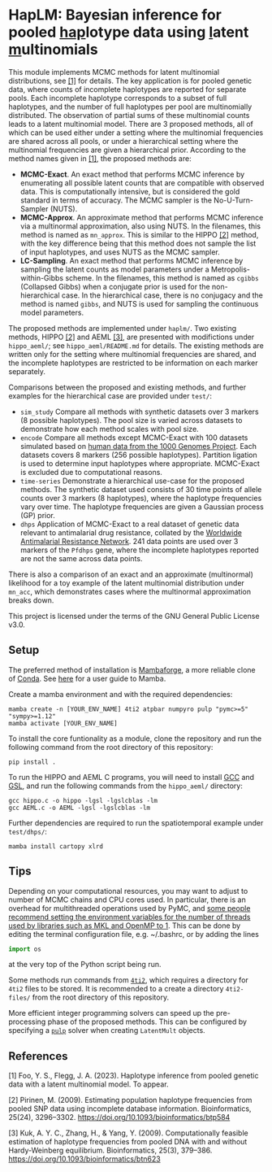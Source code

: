 # HapLM: Bayesian inference for pooled <ins>hap</ins>lotype data using <ins>l</ins>atent <ins>m</ins>ultinomials

This module implements MCMC methods for latent multinomial distributions, see [[1]](#1) for details. The key application is for pooled genetic data, where counts of incomplete haplotypes are reported for separate pools. Each incomplete haplotype corresponds to a subset of full haplotypes, and the number of full haplotypes per pool are multinomially distributed. The observation of partial sums of these multinomial counts leads to a latent multinomial model. There are 3 proposed methods, all of which can be used either under a setting where the multinomial frequencies are shared across all pools, or under a hierarchical setting where the multinomial frequencies are given a hierarchical prior. According to the method names given in [[1]](#1), the proposed methods are:

- **MCMC-Exact**. An exact method that performs MCMC inference by enumerating all possible latent counts that are compatible with observed data. This is computationally intensive, but is considered the gold standard in terms of accuracy. The MCMC sampler is the No-U-Turn-Sampler (NUTS).
- **MCMC-Approx**. An approximate method that performs MCMC inference via a multinormal approximation, also using NUTS. In the filenames, this method is named as `mn_approx`. This is similar to the HIPPO [[2]](#2) method, with the key difference being that this method does not sample the list of input haplotypes, and uses NUTS as the MCMC sampler.
- **LC-Sampling**. An exact method that performs MCMC inference by sampling the latent counts as model parameters under a Metropolis-within-Gibbs scheme. In the filenames, this method is named as `cgibbs` (Collapsed Gibbs) when a conjugate prior is used for the non-hierarchical case. In the hierarchical case, there is no conjugacy and the method is named `gibbs`, and NUTS is used for sampling the continuous model parameters.

The proposed methods are implemented under `haplm/`. Two existing methods, HIPPO [[2]](#2) and AEML [[3]](#3), are presented with modifictions under `hippo_aeml/`; see `hippo_aeml/README.md` for details. The existing methods are written only for the setting where multinomial frequencies are shared, and the incomplete haplotypes are restricted to be information on each marker separately.

Comparisons between the proposed and existing methods, and further examples for the hierarchical case are provided under `test/`:

- `sim_study` Compare all methods with synthetic datasets over 3 markers (8 possible haplotypes). The pool size is varied across datasets to demonstrate how each method scales with pool size.
- `encode` Compare all methods except MCMC-Exact with 100 datasets simulated based on [human data from the 1000 Genomes Project](https://www.internationalgenome.org/data-portal/population/CEU). Each datasets covers 8 markers (256 possible haplotypes). Partition ligation is used to determine input haplotypes where appropriate. MCMC-Exact is excluded due to computational reasons.
- `time-series` Demonstrate a hierarchical use-case for the proposed methods. The synthetic dataset used consists of 30 time points of allele counts over 3 markers (8 haplotypes), where the haplotype frequencies vary over time. The haplotype frequencies are given a Gaussian process (GP) prior.
- `dhps` Application of MCMC-Exact to a real dataset of genetic data relevant to antimalarial drug resistance, collated by the [Worldwide Antimalarial Resistance Network](https://www.wwarn.org/tracking-resistance/sp-molecular-surveyor). 241 data points are used over 3 markers of the `Pfdhps` gene, where the incomplete haplotypes reported are not the same across data points.

There is also a comparison of an exact and an approximate (multinormal) likelihood for a toy example of the latent multinomial distribution under `mn_acc`, which demonstrates cases where the multinormal approximation breaks down.

This project is licensed under the terms of the GNU General Public License v3.0.

## Setup

The preferred method of installation is [Mambaforge](https://github.com/conda-forge/miniforge#mambaforge), a more reliable clone of [Conda](https://docs.conda.io/en/latest/). See [here](https://mamba.readthedocs.io/en/latest/user_guide/mamba.html#mamba) for a user guide to Mamba. 

Create a mamba environment and with the required dependencies:
```
mamba create -n [YOUR_ENV_NAME] 4ti2 atpbar numpyro pulp "pymc>=5" "sympy>=1.12"
mamba activate [YOUR_ENV_NAME]
```

To install the core funtionality as a module, clone the repository and run the following command from the root directory of this repository:
```
pip install .
```

To run the HIPPO and AEML C programs, you will need to install [GCC](https://gcc.gnu.org/) and [GSL](https://www.gnu.org/software/gsl/), and run the following commands from the `hippo_aeml/` directory:
```
gcc hippo.c -o hippo -lgsl -lgslcblas -lm
gcc AEML.c -o AEML -lgsl -lgslcblas -lm
```

Further dependencies are required to run the spatiotemporal example under `test/dhps/`:
```
mamba install cartopy xlrd
```

## Tips

Depending on your computational resources, you may want to adjust to number of MCMC chains and CPU cores used. In particular, there is an overhead for multithreaded operations used by PyMC, and [some people recommend setting the environment variables for the number of threads used by libraries such as MKL and OpenMP to 1](https://discourse.pymc.io/t/regarding-the-use-of-multiple-cores/4249). This can be done by editing the terminal configuration file, e.g. ~/.bashrc, or by adding the lines
```python
import os

```
at the very top of the Python script being run.

Some methods run commands from [`4ti2`](https://4ti2.github.io/), which requires a directory for `4ti2` files to be stored. It is recommended to a create a directory `4ti2-files/` from the root directory of this repository.

More efficient integer programming solvers can speed up the pre-processing phase of the proposed methods. This can be configured by specifying a [`pulp`](https://coin-or.github.io/pulp/) solver when creating `LatentMult` objects.

## References

<a id="1">[1]</a> 
Foo, Y. S., Flegg, J. A. (2023). Haplotype inference from pooled genetic data with a latent multinomial model. To appear.

<a id="2">[2]</a> 
Pirinen, M. (2009). Estimating population haplotype frequencies from pooled SNP data using incomplete database information. Bioinformatics, 25(24), 3296–3302. https://doi.org/10.1093/bioinformatics/btp584

<a id="3">[3]</a> 
Kuk, A. Y. C., Zhang, H., & Yang, Y. (2009). Computationally feasible estimation of haplotype frequencies from pooled DNA with and without Hardy-Weinberg equilibrium. Bioinformatics, 25(3), 379–386. https://doi.org/10.1093/bioinformatics/btn623